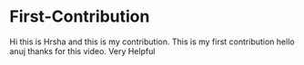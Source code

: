 # First-Contribution
Hi this is Hrsha and this is my contribution.
This is my first contribution
hello anuj thanks for this video. Very Helpful
